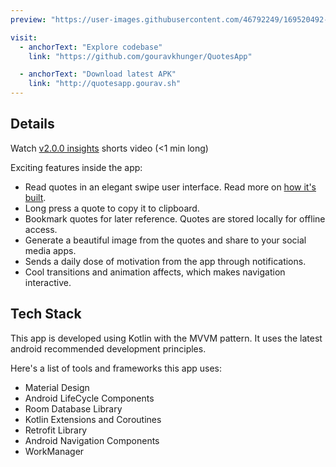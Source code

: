 ```yaml
---
preview: "https://user-images.githubusercontent.com/46792249/169520492-72e74ead-88c2-4e86-acfd-1082a6005b22.png"

visit:
  - anchorText: "Explore codebase"
    link: "https://github.com/gouravkhunger/QuotesApp"

  - anchorText: "Download latest APK"
    link: "http://quotesapp.gourav.sh"
---
```


## Details

Watch [v2.0.0 insights](https://youtu.be/LSr1D_D1vEA) shorts video (<1 min long)

Exciting features inside the app:

- Read quotes in an elegant swipe user interface. Read more on [how it's built](https://genicsblog.com/swipe-animation-on-a-cardview-android).
- Long press a quote to copy it to clipboard.
- Bookmark quotes for later reference. Quotes are stored locally for offline access.
- Generate a beautiful image from the quotes and share to your social media apps.
- Sends a daily dose of motivation from the app through notifications.
- Cool transitions and animation affects, which makes navigation interactive.

## Tech Stack

This app is developed using Kotlin with the MVVM pattern. It uses the latest android recommended development principles.

Here's a list of tools and frameworks this app uses:

- Material Design
- Android LifeCycle Components
- Room Database Library
- Kotlin Extensions and Coroutines
- Retrofit Library
- Android Navigation Components
- WorkManager

